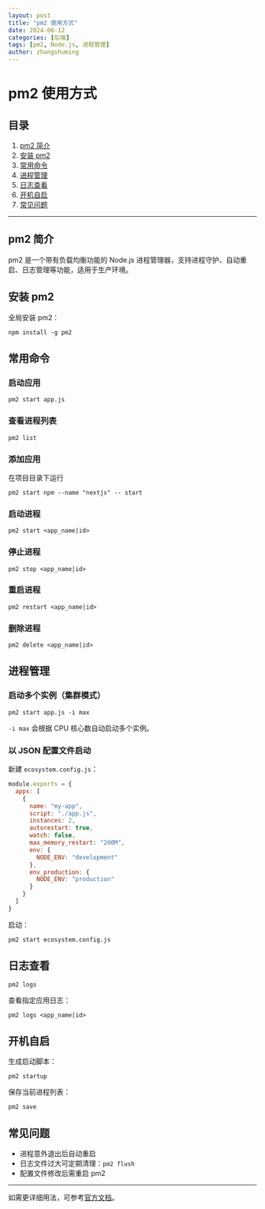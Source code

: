 ```yaml
---
layout: post
title: "pm2 使用方式"
date: 2024-06-12
categories: [后端]
tags: [pm2, Node.js, 进程管理]
author: zhangshuming
---
```


# pm2 使用方式

## 目录

1. [pm2 简介](#pm2-简介)
2. [安装 pm2](#安装-pm2)
3. [常用命令](#常用命令)
4. [进程管理](#进程管理)
5. [日志查看](#日志查看)
6. [开机自启](#开机自启)
7. [常见问题](#常见问题)

---

## pm2 简介

pm2 是一个带有负载均衡功能的 Node.js 进程管理器，支持进程守护、自动重启、日志管理等功能，适用于生产环境。

## 安装 pm2

全局安装 pm2：

```
npm install -g pm2
```

## 常用命令

### 启动应用

```
pm2 start app.js
```

### 查看进程列表

```
pm2 list
```

### 添加应用
在项目目录下运行
```
pm2 start npm --name "nextjs" -- start
```

### 启动进程
```
pm2 start <app_name|id>
```

### 停止进程

```
pm2 stop <app_name|id>
```

### 重启进程

```
pm2 restart <app_name|id>
```

### 删除进程

```
pm2 delete <app_name|id>
```

## 进程管理

### 启动多个实例（集群模式）

```
pm2 start app.js -i max
```
`-i max` 会根据 CPU 核心数自动启动多个实例。

### 以 JSON 配置文件启动

新建 `ecosystem.config.js`：

```js
module.exports = {
  apps: [
    {
      name: "my-app",
      script: "./app.js",
      instances: 2,
      autorestart: true,
      watch: false,
      max_memory_restart: "200M",
      env: {
        NODE_ENV: "development"
      },
      env_production: {
        NODE_ENV: "production"
      }
    }
  ]
}
```

启动：

```
pm2 start ecosystem.config.js
```

## 日志查看

```
pm2 logs
```

查看指定应用日志：

```
pm2 logs <app_name|id>
```

## 开机自启

生成启动脚本：

```
pm2 startup
```

保存当前进程列表：

```
pm2 save
```

## 常见问题

- 进程意外退出后自动重启
- 日志文件过大可定期清理：`pm2 flush`
- 配置文件修改后需重启 pm2

---

如需更详细用法，可参考[官方文档](https://pm2.keymetrics.io/)。 